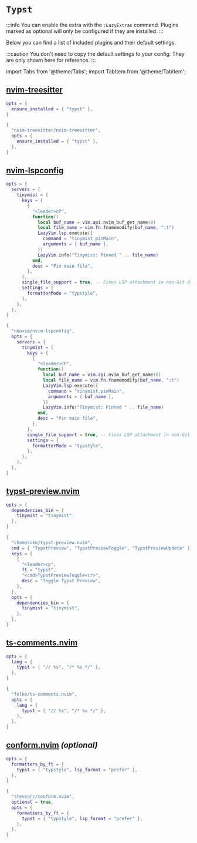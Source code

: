 # `Typst`

<!-- plugins:start -->

:::info
You can enable the extra with the `:LazyExtras` command.
Plugins marked as optional will only be configured if they are installed.
:::

Below you can find a list of included plugins and their default settings.

:::caution
You don't need to copy the default settings to your config.
They are only shown here for reference.
:::

import Tabs from '@theme/Tabs';
import TabItem from '@theme/TabItem';

## [nvim-treesitter](https://github.com/nvim-treesitter/nvim-treesitter)

<Tabs>

<TabItem value="opts" label="Options">

```lua
opts = {
  ensure_installed = { "typst" },
}
```

</TabItem>


<TabItem value="code" label="Full Spec">

```lua
{
  "nvim-treesitter/nvim-treesitter",
  opts = {
    ensure_installed = { "typst" },
  },
}
```

</TabItem>

</Tabs>

## [nvim-lspconfig](https://github.com/neovim/nvim-lspconfig)

<Tabs>

<TabItem value="opts" label="Options">

```lua
opts = {
  servers = {
    tinymist = {
      keys = {
        {
          "<leader>cP",
          function()
            local buf_name = vim.api.nvim_buf_get_name(0)
            local file_name = vim.fn.fnamemodify(buf_name, ":t")
            LazyVim.lsp.execute({
              command = "tinymist.pinMain",
              arguments = { buf_name },
            })
            LazyVim.info("Tinymist: Pinned " .. file_name)
          end,
          desc = "Pin main file",
        },
      },
      single_file_support = true, -- Fixes LSP attachment in non-Git directories
      settings = {
        formatterMode = "typstyle",
      },
    },
  },
}
```

</TabItem>


<TabItem value="code" label="Full Spec">

```lua
{
  "neovim/nvim-lspconfig",
  opts = {
    servers = {
      tinymist = {
        keys = {
          {
            "<leader>cP",
            function()
              local buf_name = vim.api.nvim_buf_get_name(0)
              local file_name = vim.fn.fnamemodify(buf_name, ":t")
              LazyVim.lsp.execute({
                command = "tinymist.pinMain",
                arguments = { buf_name },
              })
              LazyVim.info("Tinymist: Pinned " .. file_name)
            end,
            desc = "Pin main file",
          },
        },
        single_file_support = true, -- Fixes LSP attachment in non-Git directories
        settings = {
          formatterMode = "typstyle",
        },
      },
    },
  },
}
```

</TabItem>

</Tabs>

## [typst-preview.nvim](https://github.com/chomosuke/typst-preview.nvim)

<Tabs>

<TabItem value="opts" label="Options">

```lua
opts = {
  dependencies_bin = {
    tinymist = "tinymist",
  },
}
```

</TabItem>


<TabItem value="code" label="Full Spec">

```lua
{
  "chomosuke/typst-preview.nvim",
  cmd = { "TypstPreview", "TypstPreviewToggle", "TypstPreviewUpdate" },
  keys = {
    {
      "<leader>cp",
      ft = "typst",
      "<cmd>TypstPreviewToggle<cr>",
      desc = "Toggle Typst Preview",
    },
  },
  opts = {
    dependencies_bin = {
      tinymist = "tinymist",
    },
  },
}
```

</TabItem>

</Tabs>

## [ts-comments.nvim](https://github.com/folke/ts-comments.nvim)

<Tabs>

<TabItem value="opts" label="Options">

```lua
opts = {
  lang = {
    typst = { "// %s", "/* %s */" },
  },
}
```

</TabItem>


<TabItem value="code" label="Full Spec">

```lua
{
  "folke/ts-comments.nvim",
  opts = {
    lang = {
      typst = { "// %s", "/* %s */" },
    },
  },
}
```

</TabItem>

</Tabs>

## [conform.nvim](https://github.com/stevearc/conform.nvim) _(optional)_

<Tabs>

<TabItem value="opts" label="Options">

```lua
opts = {
  formatters_by_ft = {
    typst = { "typstyle", lsp_format = "prefer" },
  },
}
```

</TabItem>


<TabItem value="code" label="Full Spec">

```lua
{
  "stevearc/conform.nvim",
  optional = true,
  opts = {
    formatters_by_ft = {
      typst = { "typstyle", lsp_format = "prefer" },
    },
  },
}
```

</TabItem>

</Tabs>

<!-- plugins:end -->
